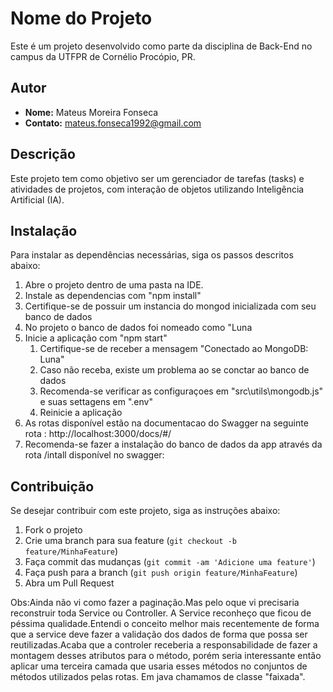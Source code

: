 # Nome do Projeto

Este é um projeto desenvolvido como parte da disciplina de Back-End no campus da UTFPR de Cornélio Procópio, PR.

## Autor

- **Nome:** Mateus Moreira Fonseca
- **Contato:** mateus.fonseca1992@gmail.com

## Descrição

Este projeto tem como objetivo ser um gerenciador de tarefas (tasks) e atividades de projetos, com interação de objetos utilizando Inteligência Artificial (IA).

## Instalação

Para instalar as dependências necessárias, siga os passos descritos abaixo:

1. Abre o projeto dentro de uma pasta na IDE.
2. Instale as dependencias com "npm install"
3. Certifique-se de possuir um instancia do mongod inicializada com seu banco de dados
4. No projeto o banco de dados foi nomeado como "Luna
5. Inicie a aplicação com "npm start"
    1. Certifique-se de receber a mensagem "Conectado ao MongoDB: Luna"
    2. Caso não receba, existe um problema ao se conctar ao banco de dados
    3. Recomenda-se verificar as configuraçoes em "src\utils\mongodb.js" e suas settagens em ".env"
    4. Reinicie a aplicação
6. As rotas disponível estão na documentacao do Swagger na seguinte rota :
http://localhost:3000/docs/#/
7. Recomenda-se fazer a instalação do banco de dados da app através da rota /intall disponível no swagger:



## Contribuição

Se desejar contribuir com este projeto, siga as instruções abaixo:

1. Fork o projeto
2. Crie uma branch para sua feature (`git checkout -b feature/MinhaFeature`)
3. Faça commit das mudanças (`git commit -am 'Adicione uma feature'`)
4. Faça push para a branch (`git push origin feature/MinhaFeature`)
5. Abra um Pull Request




Obs:Ainda não vi como fazer a paginação.Mas pelo oque vi precisaria reconstruir toda Service ou Controller. A Service reconheço que ficou de péssima qualidade.Entendi o conceito melhor mais recentemente de forma que a service deve fazer a validação dos dados de forma que possa ser reutilizadas.Acaba que a controler receberia a responsabilidade de fazer a montagem desses atributos para o método, porém seria interessante então aplicar uma terceira camada que usaria esses métodos no conjuntos de métodos utilizados pelas rotas. Em java chamamos de classe "faixada". 